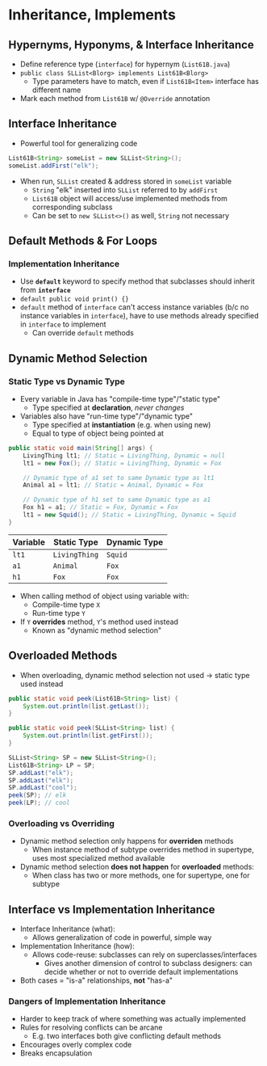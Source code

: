 # Inheritance, Implements

## Hypernyms, Hyponyms, & Interface Inheritance
* Define reference type (`interface`) for hypernym (`List61B.java`)
* `public class SLList<Blorg> implements List61B<Blorg>`
    * Type parameters have to match, even if `List61B<Item>` interface has different name
* Mark each method from `List61B` w/ `@Override` annotation

## Interface Inheritance
* Powerful tool for generalizing code

```java
List61B<String> someList = new SLList<String>();
someList.addFirst("elk");
```

* When run, `SLList` created & address stored in `someList` variable
    * `String` "elk" inserted into `SLList` referred to by `addFirst`
    * `List61B` object will access/use implemented methods from corresponding subclass
    * Can be set to `new SLList<>()` as well, `String` not necessary

## Default Methods & For Loops

### Implementation Inheritance
* Use **`default`** keyword to specify method that subclasses should inherit from **`interface`**
* `default public void print() {}`
* `default` method of `interface` can't access instance variables (b/c no instance variables in `interface`), have to use methods already specified in `interface` to implement
    * Can override `default` methods


## Dynamic Method Selection

### Static Type vs Dynamic Type
* Every variable in Java has "compile-time type"/"static type"
    * Type specified at **declaration**, *never changes*
* Variables also have "run-time type"/"dynamic type"
    * Type specified at **instantiation** (e.g. when using new)
    * Equal to type of object being pointed at

```java
public static void main(String[] args) {
    LivingThing lt1; // Static = LivingThing, Dynamic = null
    lt1 = new Fox(); // Static = LivingThing, Dynamic = Fox

    // Dynamic type of a1 set to same Dynamic type as lt1
    Animal a1 = lt1; // Static = Animal, Dynamic = Fox

    // Dynamic type of h1 set to same Dynamic type as a1
    Fox h1 = a1; // Static = Fox, Dynamic = Fox
    lt1 = new Squid(); // Static = LivingThing, Dynamic = Squid
}
```

Variable | Static Type | Dynamic Type
--- | --- | ---
`lt1` | `LivingThing` | `Squid`
`a1` | `Animal` | `Fox`
`h1` | `Fox` | `Fox`

* When calling method of object using variable with:
    * Compile-time type `X`
    * Run-time type `Y`
* If `Y` **overrides** method, `Y`'s method used instead
    * Known as "dynamic method selection"


## Overloaded Methods
* When overloading, dynamic method selection not used → static type used instead

```java
public static void peek(List61B<String> list) {
    System.out.println(list.getLast());
}

public static void peek(SLList<String> list) {
    System.out.println(list.getFirst());
}
```

```java
SLList<String> SP = new SLList<String>();
List61B<String> LP = SP;
SP.addLast("elk");
SP.addLast("elk");
SP.addLast("cool");
peek(SP); // elk
peek(LP); // cool
```

### Overloading vs Overriding
* Dynamic method selection only happens for **overriden** methods
     * When instance method of subtype overrides method in supertype, uses most specialized method available
* Dynamic method selection **does not happen** for **overloaded** methods:
    * When class has two or more methods, one for supertype, one for subtype


## Interface vs Implementation Inheritance
* Interface Inheritance (what):
    * Allows generalization of code in powerful, simple way
* Implementation Inheritance (how):
    * Allows code-reuse: subclasses can rely on superclasses/interfaces
        * Gives another dimension of control to subclass designers: can decide whether or not to override default implementations
* Both cases = "is-a" relationships, **not** "has-a"

### Dangers of Implementation Inheritance
* Harder to keep track of where something was actually implemented
* Rules for resolving conflicts can be arcane
    * E.g. two interfaces both give conflicting default methods
* Encourages overly complex code
* Breaks encapsulation
